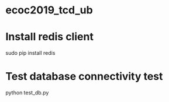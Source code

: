 # ecoc2019_tcd_ub

# Install redis client
sudo pip install redis

# Test database connectivity test
python test_db.py

